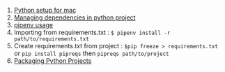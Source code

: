 1. [Python setup for mac](https://sourabhbajaj.com/mac-setup/Python/)
2. [Managing dependencies in python project](https://packaging.python.org/tutorials/managing-dependencies/)
3. [pipenv usage](https://pipenv.readthedocs.io/en/latest/basics/)
4. Importing from requirements.txt : 
    ```$ pipenv install -r path/to/requirements.txt```
5. Create requirements.txt from project : ```$pip freeze > requirements.txt``` or ```pip install pipreqs``` then ```pipreqs path/to/project```
6. [Packaging Python Projects](https://packaging.python.org/tutorials/packaging-projects/)
       
